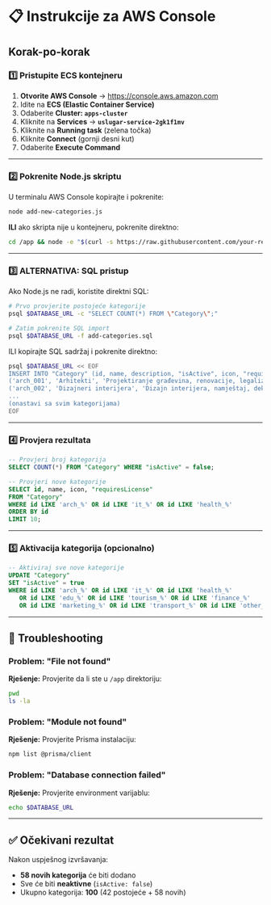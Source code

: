 # 📋 Instrukcije za AWS Console

## Korak-po-korak

### 1️⃣ Pristupite ECS kontejneru

1. **Otvorite AWS Console** → https://console.aws.amazon.com
2. Idite na **ECS (Elastic Container Service)**
3. Odaberite **Cluster: `apps-cluster`**
4. Kliknite na **Services** → **`uslugar-service-2gk1f1mv`**
5. Kliknite na **Running task** (zelena točka)
6. Kliknite **Connect** (gornji desni kut)
7. Odaberite **Execute Command**

---

### 2️⃣ Pokrenite Node.js skriptu

U terminalu AWS Console kopirajte i pokrenite:

```bash
node add-new-categories.js
```

**ILI** ako skripta nije u kontejneru, pokrenite direktno:

```bash
cd /app && node -e "$(curl -s https://raw.githubusercontent.com/your-repo/add-new-categories.js)"
```

---

### 3️⃣ ALTERNATIVA: SQL pristup

Ako Node.js ne radi, koristite direktni SQL:

```bash
# Prvo provjerite postojeće kategorije
psql $DATABASE_URL -c "SELECT COUNT(*) FROM \"Category\";"

# Zatim pokrenite SQL import
psql $DATABASE_URL -f add-categories.sql
```

ILI kopirajte SQL sadržaj i pokrenite direktno:

```bash
psql $DATABASE_URL << EOF
INSERT INTO "Category" (id, name, description, "isActive", icon, "requiresLicense", "nkdCode", "createdAt") VALUES
('arch_001', 'Arhitekti', 'Projektiranje građevina, renovacije, legalizacije', false, '🏗️', true, '71.11', NOW()),
('arch_002', 'Dizajneri interijera', 'Dizajn interijera, namještaj, dekor', false, '🎨', false, '74.10', NOW()),
...
(onastavi sa svim kategorijama)
EOF
```

---

### 4️⃣ Provjera rezultata

```sql
-- Provjeri broj kategorija
SELECT COUNT(*) FROM "Category" WHERE "isActive" = false;

-- Provjeri nove kategorije
SELECT id, name, icon, "requiresLicense" 
FROM "Category" 
WHERE id LIKE 'arch_%' OR id LIKE 'it_%' OR id LIKE 'health_%'
ORDER BY id
LIMIT 10;
```

---

### 5️⃣ Aktivacija kategorija (opcionalno)

```sql
-- Aktiviraj sve nove kategorije
UPDATE "Category" 
SET "isActive" = true 
WHERE id LIKE 'arch_%' OR id LIKE 'it_%' OR id LIKE 'health_%' 
   OR id LIKE 'edu_%' OR id LIKE 'tourism_%' OR id LIKE 'finance_%' 
   OR id LIKE 'marketing_%' OR id LIKE 'transport_%' OR id LIKE 'other_%';
```

---

## 🚨 Troubleshooting

### Problem: "File not found"
**Rješenje:** Provjerite da li ste u `/app` direktoriju:
```bash
pwd
ls -la
```

### Problem: "Module not found"
**Rješenje:** Provjerite Prisma instalaciju:
```bash
npm list @prisma/client
```

### Problem: "Database connection failed"
**Rješenje:** Provjerite environment varijablu:
```bash
echo $DATABASE_URL
```

---

## ✅ Očekivani rezultat

Nakon uspješnog izvršavanja:
- **58 novih kategorija** će biti dodano
- Sve će biti **neaktivne** (`isActive: false`)
- Ukupno kategorija: **100** (42 postojeće + 58 novih)
